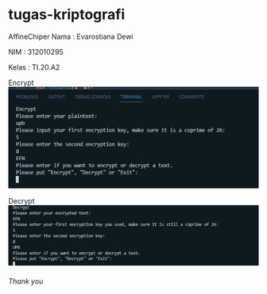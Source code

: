 # tugas-kriptografi
AffineChiper
Nama : Evarostiana Dewi

NIM : 312010295

Kelas : TI.20.A2

Encrypt
![](img/Encrypt%201.jpg)

Decrypt
![](img/Decrypt%201.jpg)

###### Thank you

